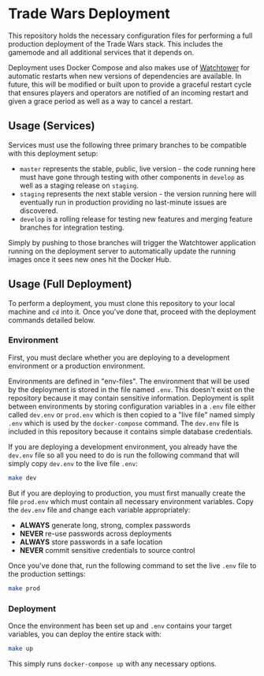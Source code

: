 # Trade Wars Deployment

This repository holds the necessary configuration files for performing a full
production deployment of the Trade Wars stack. This includes the gamemode and
all additional services that it depends on.

Deployment uses Docker Compose and also makes use of
[Watchtower](https://github.com/v2tec/watchtower) for automatic restarts when
new versions of dependencies are available. In future, this will be modified or
built upon to provide a graceful restart cycle that ensures players and
operators are notified of an incoming restart and given a grace period as well
as a way to cancel a restart.

## Usage (Services)

Services must use the following three primary branches to be compatible with
this deployment setup:

- `master` represents the stable, public, live version - the code running here
  must have gone through testing with other components in `develop` as well as a
  staging release on `staging`.
- `staging` represents the next stable version - the version running here will
  eventually run in production providing no last-minute issues are discovered.
- `develop` is a rolling release for testing new features and merging feature
  branches for integration testing.

Simply by pushing to those branches will trigger the Watchtower application
running on the deployment server to automatically update the running images once
it sees new ones hit the Docker Hub.

## Usage (Full Deployment)

To perform a deployment, you must clone this repository to your local machine
and `cd` into it. Once you've done that, proceed with the deployment commands
detailed below.

### Environment

First, you must declare whether you are deploying to a development environment
or a production environment.

Environments are defined in "env-files". The environment that will be used by
the deployment is stored in the file named `.env`. This doesn't exist on the
repository because it may contain sensitive information. Deployment is split
between environments by storing configuration variables in a `.env` file either
called `dev.env` or `prod.env` which is then copied to a "live file" named
simply `.env` which is used by the `docker-compose` command. The `dev.env` file
is included in this repository because it contains simple database credentials.

If you are deploying a development environment, you already have the `dev.env`
file so all you need to do is run the following command that will simply copy
`dev.env` to the live file `.env`:

```bash
make dev
```

But if you are deploying to production, you must first manually create the file
`prod.env` which must contain all necessary environment variables. Copy the
`dev.env` file and change each variable appropriately:

- **ALWAYS** generate long, strong, complex passwords
- **NEVER** re-use passwords across deployments
- **ALWAYS** store passwords in a safe location
- **NEVER** commit sensitive credentials to source control

Once you've done that, run the following command to set the live `.env` file to
the production settings:

```bash
make prod
```

### Deployment

Once the environment has been set up and `.env` contains your target variables,
you can deploy the entire stack with:

```bash
make up
```

This simply runs `docker-compose up` with any necessary options.
